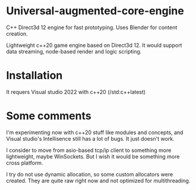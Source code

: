 # Universal-augmented-core-engine
C++ Direct3d 12 engine for fast prototyping. Uses Blender for content creation. 

Lightweight c++20 game engine based on Direct3d 12.
It would support data streaming, node-based render and logic scripting. 

# Installation 

It requers Visual studio 2022 with c++20 (/std:c++latest)

# Some comments

I'm experimenting now with c++20 stuff like modules and concepts, and Visual studio's Intellisence still has a lot of bugs. It just doesn't work. 

I consider to move from asio-based tcp/ip client to something more lightweight, maybe WinSockets. But I wish it would be something more cross platform.

I try do not use dynamic allocation, so some custom allocators were created. They are quite raw right now and not optimized for multithreading.
